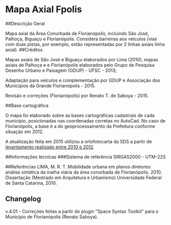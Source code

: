 # Mapa Axial Fpolis
##Descrição Geral

Mapa axial da Área Conurbada de Florianópolis, incluindo São José, Palhoça, Biguaçu e Florianópolis. Considera barreiras aos veículos (vias com duas pistas, por exemplo, estão representadas por 2 linhas axiais linha axial).
##Créditos

Mapas axiais de São José e Biguaçu elaborados por Lima (2010); mapas axiais de Palhoça e e Florianópolis elaborados pelo Grupo de Pesquisa Desenho Urbano e Paisagem (GDUP) - UFSC - 2013; 

Adaptação para veículos e complementação por GDUP e Associação dos Municípios da Grande Florianópolis - 2015.

Revisão e correções (Florianópolis) por Renato T. de Saboya - 2015.

##Base cartográfica

O mapa foi elaborado sobre as bases cartográficas cadastrais de cada município, posicionadas nas coordenadas corretas no AutoCad. No caso de Florianópolis, a base é a do geoprocessamento da Prefeitura conforme situação em 2012.

A atualização feita em 2015 utilizou a ortofotocarta da SDS a partir de [levantamento realizado entre 2010 e 2012](http://sc.gov.br/mais-sobre-meio-ambiente/384-municipios-da-grande-florianopolis-recebem-o-levantamento-aerofotogrametrico).

##Informações técnicas
###Sistema de referência
SIRGAS2000 - UTM-22S

##Referências
LIMA, M. R. T. Mobilidade urbana em planos diretores: análise sintática da malha viária da área conurbada de Florianópolis. 2010. Dissertação (Mestrado em Arquitetura e Urbanismo) Universidade Federal de Santa Catarina, 2010. 

## Changelog
v.4.01 - Correções feitas a partir do plugin "Space Syntax Toolkit" para o Município de Florianópolis (Renato Saboya).